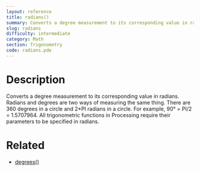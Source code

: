 ```yaml
---
layout: reference
title: radians()
summary: Converts a degree measurement to its corresponding value in radians
slug: radians
difficulty: intermediate
category: Math
section: Trigonometry
code: radians.pde
---
```


# Description

Converts a degree measurement to its corresponding value in radians. Radians and degrees are two ways of measuring the same thing. There are 360 degrees in a circle and 2*PI radians in a circle. For example, 90° = PI/2 = 1.5707964. All trigonometric functions in Processing require their parameters to be specified in radians.
# Related

- [degrees()](degrees.html)
